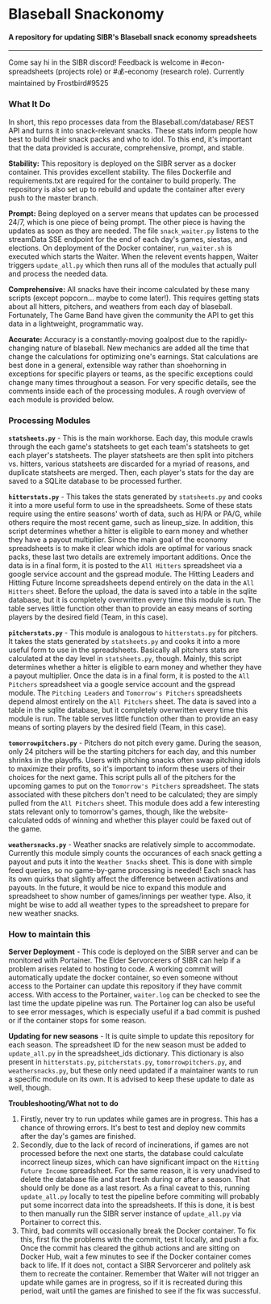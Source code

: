 
# Blaseball Snackonomy

#### A repository for updating SIBR's Blaseball snack economy spreadsheets

---

Come say hi in the SIBR discord! Feedback is welcome in #econ-spreadsheets (projects role) or #:moneybag:-economy (research role). Currently maintained by Frostbird#9525

### What It Do

In short, this repo processes data from the Blaseball.com/database/ REST API and turns it into snack-relevant snacks. These stats inform people how best to build their snack packs and who to idol. To this end, it's important that the data provided is accurate, comprehensive, prompt, and stable.

**Stability:** This repository is deployed on the SIBR server as a docker container. This provides excellent stability. The files Dockerfile and requirements.txt are required for the container to build properly. The repository is also set up to rebuild and update the container after every push to the master branch.

**Prompt:** Being deployed on a server means that updates can be processed 24/7, which is one piece of being prompt. The other piece is having the updates as soon as they are needed. The file `snack_waiter.py` listens to the streamData SSE endpoint for the end of each day's games, siestas, and elections. On deployment of the Docker container, `run_waiter.sh` is executed which starts the Waiter. When the relevent events happen, Waiter triggers `update_all.py` which then runs all of the modules that actually pull and process the needed data.

**Comprehensive:** All snacks have their income calculated by these many scripts (except popcorn... maybe to come later!). This requires getting stats about all hitters, pitchers, and weathers from each day of blaseball. Fortunately, The Game Band have given the community the API to get this data in a lightweight, programmatic way.

**Accurate:** Accuracy is a constantly-moving goalpost due to the rapidly-changing nature of blaseball. New mechanics are added all the time that change the calculations for optimizing one's earnings. Stat calculations are best done in a general, extensible way rather than shoehorning in exceptions for specific players or teams, as the specific exceptions could change many times throughout a season. For very specific details, see the comments inside each of the processing modules. A rough overview of each module is provided below.

### Processing Modules

**`statsheets.py`** - This is the main workhorse. Each day, this module crawls through the each game's statsheets to get each team's statsheets to get each player's statsheets. The player statsheets are then split into pitchers vs. hitters, various statsheets are discarded for a myriad of reasons, and duplicate statsheets are merged. Then, each player's stats for the day are saved to a SQLite database to be processed further.

**`hitterstats.py`** - This takes the stats generated by `statsheets.py` and cooks it into a more useful form to use in the spreadsheets. Some of these stats require using the entire seasons' worth of data, such as H/PA or PA/G, while others require the most recent game, such as lineup_size. In addition, this script determines whether a hitter is eligible to earn money and whether they have a payout multiplier. Since the main goal of the economy spreadsheets is to make it clear which idols are optimal for various snack packs, these last two details are extremely important additions. Once the data is in a final form, it is posted to the `All Hitters` spreadsheet via a google service account and the gspread module. The Hitting Leaders and Hitting Future Income spreadsheets depend entirely on the data in the `All Hitters` sheet. Before the upload, the data is saved into a table in the sqlite database, but it is completely overwritten every time this module is run. The table serves little function other than to provide an easy means of sorting players by the desired field (Team, in this case).

**`pitcherstats.py`** - This module is analogous to `hitterstats.py` for pitchers. It takes the stats generated by `statsheets.py` and cooks it into a more useful form to use in the spreadsheets. Basically all pitchers stats are calculated at the day level in `statsheets.py`, though. Mainly, this script determines whether a hitter is eligible to earn money and whether they have a payout multiplier. Once the data is in a final form, it is posted to the `All Pitchers` spreadsheet via a google service account and the gspread module. The `Pitching Leaders` and `Tomorrow's Pitchers` spreadsheets depend almost entirely on the `All Pitchers` sheet. The data is saved into a table in the sqlite database, but it completely overwritten every time this module is run. The table serves little function other than to provide an easy means of sorting players by the desired field (Team, in this case).

**`tomorrowpitchers.py`** - Pitchers do not pitch every game. During the season, only 24 pitchers will be the starting pitchers for each day, and this number shrinks in the playoffs. Users with pitching snacks often swap pitching idols to maximize their profits, so it's important to inform these users of their choices for the next game. This script pulls all of the pitchers for the upcoming games to put on the `Tomorrow's Pitchers` spreadsheet. The stats associated with these pitchers don't need to be calculated; they are simply pulled from the `All Pitchers` sheet. This module does add a few interesting stats relevant only to tomorrow's games, though, like the website-calculated odds of winning and whether this player could be faxed out of the game.

**`weathersnacks.py`** - Weather snacks are relatively simple to accommodate. Currently this module simply counts the occurances of each snack getting a payout and puts it into the `Weather Snacks` sheet. This is done with simple feed queries, so no game-by-game processing is needed! Each snack has its own quirks that slightly affect the difference between activations and payouts. In the future, it would be nice to expand this module and spreadsheet to show number of games/innings per weather type. Also, it might be wise to add all weather types to the spreadsheet to prepare for new weather snacks.

### How to maintain this

**Server Deployment** - This code is deployed on the SIBR server and can be monitored with Portainer. The Elder Servorcerers of SIBR can help if a problem arises related to hosting to code. A working commit will automatically update the docker container, so even someone without access to the Portainer can update this repository if they have commit access. With access to the Portainer, `waiter.log` can be checked to see the last time the update pipeline was run. The Portainer log can also be useful to see error messages, which is especially useful if a bad commit is pushed or if the container stops for some reason.

**Updating for new seasons** - It is quite simple to update this repository for each season. The spreadsheet ID for the new season must be added to `update_all.py` in the spreadsheet_ids dictionary. This dictionary is also present in `hitterstats.py`, `pitcherstats.py`, `tomorrowpitchers.py`, and `weathersnacks.py`, but these only need updated if a maintainer wants to run a specific module on its own. It is advised to keep these update to date as well, though.

**Troubleshooting/What not to do** 

1. Firstly, never try to run updates while games are in progress. This has a chance of throwing errors. It's best to test and deploy new commits after the day's games are finished.
2. Secondly, due to the lack of record of incinerations, if games are not processed before the next one starts, the database could calculate incorrect lineup sizes, which can have significant impact on the `Hitting Future Income` spreadsheet. For the same reason, it is very unadvised to delete the database file and start fresh during or after a season. That should only be done as a last resort. As a final caveat to this, running `update_all.py` locally to test the pipeline before commiting will probably put some incorrect data into the spreadsheets. If this is done, it is best to then manually run the SIBR server instance of `update_all.py` via Portainer to correct this. 
3. Third, bad commits will occasionally break the Docker container. To fix this, first fix the problems with the commit, test it locally, and push a fix. Once the commit has cleared the github actions and are sitting on Docker Hub, wait a few minutes to see if the Docker container comes back to life. If it does not, contact a SIBR Servorcerer and politely ask them to recreate the container. Remember that Waiter will not trigger an update while games are in progress, so if it is recreated during this period, wait until the games are finished to see if the fix was successful.
